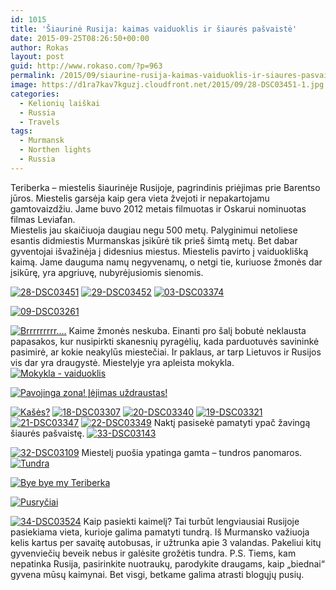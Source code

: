```yaml
---
id: 1015
title: 'Šiaurinė Rusija: kaimas vaiduoklis ir šiaurės pašvaistė'
date: 2015-09-25T08:26:50+00:00
author: Rokas
layout: post
guid: http://www.rokaso.com/?p=963
permalink: /2015/09/siaurine-rusija-kaimas-vaiduoklis-ir-siaures-pasvaiste-5/
image: https://d1ra7kav7kguzj.cloudfront.net/2015/09/28-DSC03451-1.jpg
categories:
  - Kelionių laiškai
  - Russia
  - Travels
tags:
  - Murmansk
  - Northen lights
  - Russia
---
```

Teriberka – miestelis šiaurinėje Rusijoje, pagrindinis priėjimas prie Barentso jūros. Miestelis garsėja kaip gera vieta žvejoti ir nepakartojamu gamtovaizdžiu. Jame buvo 2012 metais filmuotas ir Oskarui nominuotas filmas Leviafan.  
Miestelis jau skaičiuoja daugiau negu 500 metų. Palyginimui netoliese esantis didmiestis Murmanskas įsikūrė tik prieš šimtą metų. Bet dabar gyventojai išvažinėja į didesnius miestus. Miestelis pavirto į vaiduoklišką kaimą. Jame dauguma namų negyvenamų, o netgi tie, kuriuose žmonės dar įsikūrę, yra apgriuvę, nubyrėjusiomis sienomis.

 [![28-DSC03451](https://d1ra7kav7kguzj.cloudfront.net/2015/09/28-DSC03451-1023x682.jpg)](https://d1ra7kav7kguzj.cloudfront.net/2015/09/28-DSC03451.jpg)
 [![29-DSC03452](https://d1ra7kav7kguzj.cloudfront.net/2015/09/29-DSC03452-1023x682.jpg)](https://d1ra7kav7kguzj.cloudfront.net/2015/09/29-DSC03452.jpg)
 [![03-DSC03374](https://d1ra7kav7kguzj.cloudfront.net/2015/09/03-DSC03374-1023x682.jpg)](https://d1ra7kav7kguzj.cloudfront.net/2015/09/03-DSC03374.jpg) 

 [![09-DSC03261](https://d1ra7kav7kguzj.cloudfront.net/2015/09/09-DSC03261-1023x682.jpg)](https://d1ra7kav7kguzj.cloudfront.net/2015/09/09-DSC03261.jpg) 

 [![Brrrrrrrrr....](https://d1ra7kav7kguzj.cloudfront.net/2015/09/07-DSC03445-682x1023.jpg)](https://d1ra7kav7kguzj.cloudfront.net/2015/09/07-DSC03445.jpg) 
Kaime žmonės neskuba. Einanti pro šalį bobutė neklausta papasakos, kur nusipirkti skanesnių pyragėlių, kada parduotuvės savininkė pasimirė, ar kokie neakylūs miestečiai. Ir paklaus, ar tarp Lietuvos ir Rusijos vis dar yra draugystė. Miestelyje yra apleista mokykla. 
 [![Mokykla - vaiduoklis](https://d1ra7kav7kguzj.cloudfront.net/2015/09/15-DSC033731-1023x682.jpg)](https://d1ra7kav7kguzj.cloudfront.net/2015/09/15-DSC033731.jpg) 

 [![Pavojinga zona! Įėjimas uždraustas!](https://d1ra7kav7kguzj.cloudfront.net/2015/09/16-DSC033001-682x1023.jpg)](https://d1ra7kav7kguzj.cloudfront.net/2015/09/16-DSC033001.jpg) 

 [![Kašės?](https://d1ra7kav7kguzj.cloudfront.net/2015/09/17-DSC032931-1023x682.jpg)](https://d1ra7kav7kguzj.cloudfront.net/2015/09/17-DSC032931.jpg)
 [![18-DSC03307](https://d1ra7kav7kguzj.cloudfront.net/2015/09/18-DSC033071-682x1023.jpg)](https://d1ra7kav7kguzj.cloudfront.net/2015/09/18-DSC033071.jpg)
 [![20-DSC03340](https://d1ra7kav7kguzj.cloudfront.net/2015/09/20-DSC033401-1023x682.jpg)](https://d1ra7kav7kguzj.cloudfront.net/2015/09/20-DSC033401.jpg)
 [![19-DSC03321](https://d1ra7kav7kguzj.cloudfront.net/2015/09/19-DSC033211-1023x682.jpg)](https://d1ra7kav7kguzj.cloudfront.net/2015/09/19-DSC033211.jpg)
 [![21-DSC03347](https://d1ra7kav7kguzj.cloudfront.net/2015/09/21-DSC033471-1023x682.jpg)](https://d1ra7kav7kguzj.cloudfront.net/2015/09/21-DSC033471.jpg)
 [![22-DSC03349](https://d1ra7kav7kguzj.cloudfront.net/2015/09/22-DSC033491-1023x682.jpg)](https://d1ra7kav7kguzj.cloudfront.net/2015/09/22-DSC033491.jpg) 
Naktį pasisekė pamatyti ypač žavingą šiaurės pašvaistę. 
 [![33-DSC03143](https://d1ra7kav7kguzj.cloudfront.net/2015/09/33-DSC031431-1023x682.jpg)](https://d1ra7kav7kguzj.cloudfront.net/2015/09/33-DSC031431.jpg) 

 [![32-DSC03109](https://d1ra7kav7kguzj.cloudfront.net/2015/09/32-DSC031091-682x1023.jpg)](https://d1ra7kav7kguzj.cloudfront.net/2015/09/32-DSC031091.jpg) 
Miestelį puošia ypatinga gamta – tundros panomaros. 
 [![Tundra](https://d1ra7kav7kguzj.cloudfront.net/2015/09/37-DSC035601-1023x682.jpg)](https://d1ra7kav7kguzj.cloudfront.net/2015/09/37-DSC035601.jpg) 

 [![Bye bye my Teriberka](https://d1ra7kav7kguzj.cloudfront.net/2015/09/36-DSC031661-1023x682.jpg)](https://d1ra7kav7kguzj.cloudfront.net/2015/09/36-DSC031661.jpg) 

 [![Pusryčiai](https://d1ra7kav7kguzj.cloudfront.net/2015/09/35-DSC035261-1023x682.jpg)](https://d1ra7kav7kguzj.cloudfront.net/2015/09/35-DSC035261.jpg) 

 [![34-DSC03524](https://d1ra7kav7kguzj.cloudfront.net/2015/09/34-DSC035241-1023x232.jpg)](https://d1ra7kav7kguzj.cloudfront.net/2015/09/34-DSC035241.jpg) 
Kaip pasiekti kaimelį? Tai turbūt lengviausiai Rusijoje pasiekiama vieta, kurioje galima pamatyti tundrą. Iš Murmansko važiuoja kelis kartus per savaitę autobusas, ir užtrunka apie 3 valandas. Pakeliui kitų gyvenviečių beveik nebus ir galėsite grožėtis tundra. P.S. Tiems, kam nepatinka Rusija, pasirinkite nuotraukų, parodykite draugams, kaip „biednai“ gyvena mūsų kaimynai. Bet visgi, betkame galima atrasti blogųjų pusių.